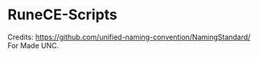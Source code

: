 # RuneCE-Scripts
Credits: https://github.com/unified-naming-convention/NamingStandard/ For Made UNC.
